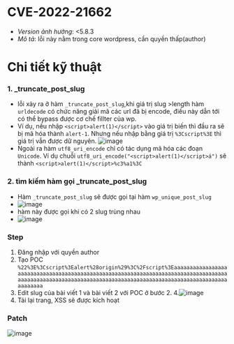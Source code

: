 # CVE-2022-21662
- *Version ảnh hưởng*: <5.8.3
- *Mô tả*: lỗi này nằm trong core wordpress, cần quyền thấp(author)

# Chi tiết kỹ thuật
### 1. _truncate_post_slug
- lỗi xảy ra ở hàm `_truncate_post_slug`,khi giá trị slug >length  hàm `urldecode` có chức năng giải mã các url đã bị encode, điều này dẫn tới có thể bypass được cơ chế fillter của wp.
- Ví dụ, nếu nhập `<script>alert(1)</script>` vào giá trị biến thì đầu ra sẽ bị mã hóa thành `alert-1`. Nhưng nếu nhập bằng giá trị `%3Cscript%3E` thì giá trị vẫn được dữ nguyên.
 ![image](https://user-images.githubusercontent.com/22276712/157584963-d402d828-d55e-48c1-85f1-ce69c1ba1e6f.png)
- Ngoài ra hàm `utf8_uri_encode` chỉ có tác dụng mã hóa các đoạn `Unicode`. Ví dụ chuỗi `utf8_uri_encode("<script>alert(1)</script>á")` sẽ thành `<script>alert(1)</script>%c3%a1%3C`
### 2. tìm kiếm hàm gọi  _truncate_post_slug

- Hàm  `_truncate_post_slug` sẽ được gọi tại hàm `wp_unique_post_slug ` 
- ![image](https://user-images.githubusercontent.com/22276712/157613498-7cb8e63c-5d30-4cf4-a9c8-2f33e12e9212.png)
- hàm này được gọi khi có 2 slug trùng nhau
- ![image](https://user-images.githubusercontent.com/22276712/157614478-8bbe06b1-8963-4746-91a2-4c4ef05eb0f7.png)
### Step
1. Đăng nhập với quyền author
2. Tạo POC `%22%3E%3Cscript%3Ealert%28origin%29%3C%2Fscript%3Eaaaaaaaaaaaaaaaaaaaaaaaaaaaaaaaaaaaaaaaaaaaaaaaaaaaaaaaaaaaaaaaaaaaaaaaaaaaaaaaaaaaaaaaaaaaaaaaaaaaaaaaaaaaaaaaaaaaaaaaaaaaaaaaaaaaaaaaaaaaaaaaaaaaaaaaaaaaaaaa`
3. Edit slug của bài viết 1 và bài viết 2 với POC ở bước 2.
4.![image](https://user-images.githubusercontent.com/22276712/157616526-bdceec12-5ba9-4ea5-a1c3-888eaa45ef6a.png)
5. Tải lại trang, XSS sẽ được kích hoạt

### Patch
![image](https://user-images.githubusercontent.com/22276712/157617979-41294182-36a8-4ffe-b88b-c6c559d8f028.png)
